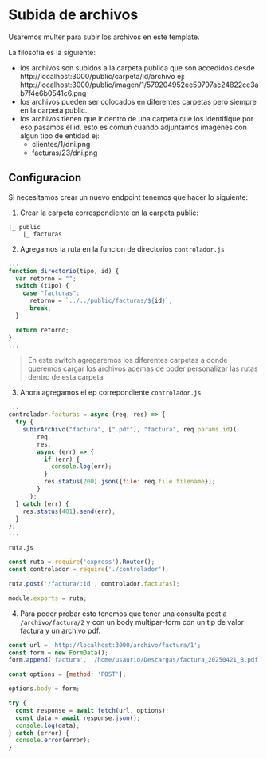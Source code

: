 # Subida de archivos

Usaremos multer para subir los archivos en este template.

La filosofia es la siguiente:
- los archivos son subidos a la carpeta publica que son accedidos desde http://localhost:3000/public/carpeta/id/archivo ej: http://localhost:3000/public/imagen/1/579204952ee59797ac24822ce3ab7f4e6b0541c6.png
- los archivos pueden ser colocados en diferentes carpetas pero siempre en la carpeta public.
- los archivos tienen que ir dentro de una carpeta que los identifique por eso pasamos el id. esto es comun cuando adjuntamos imagenes con algun tipo de entidad ej:
  - clientes/1/dni.png
  - facturas/23/dni.png

## Configuracion 

Si necesitamos crear un nuevo endpoint tenemos que hacer lo siguiente:

1. Crear la carpeta correspondiente en la carpeta public:
```text
|_ public
    |_ facturas
```
2. Agregamos la ruta en la funcion de directorios
`controlador.js`
```js
...
function directorio(tipo, id) {
  var retorno = "";
  switch (tipo) {
    case "facturas":
      retorno = `../../public/facturas/${id}`;
      break;
  }

  return retorno;
}
...
```
> En este switch agregaremos los diferentes carpetas a donde queremos cargar los archivos
> ademas de poder personalizar las rutas dentro de esta carpeta

3. Ahora agregamos el ep correpondiente
`controlador.js`

```js
...
controlador.facturas = async (req, res) => {
  try {
    subirArchivo("factura", [".pdf"], "factura", req.params.id)(
        req,
        res,
        async (err) => {
          if (err) {
            console.log(err);
          }
          res.status(200).json({file: req.file.filename});
        }
      );
  } catch (err) {
    res.status(401).send(err);
  }
};
...
```

`ruta.js`
```js
const ruta = require('express').Router();
const controlador = require('./controlador');

ruta.post('/factura/:id', controlador.facturas);

module.exports = ruta;

```

4. Para poder probar esto tenemos que tener una consulta post a `/archivo/factura/2` y con un body multipar-form con un tip de valor factura y un archivo pdf.

```js
const url = 'http://localhost:3000/archivo/factura/1';
const form = new FormData();
form.append('factura', '/home/usaurio/Descargas/factura_20250421_B.pdf');

const options = {method: 'POST'};

options.body = form;

try {
  const response = await fetch(url, options);
  const data = await response.json();
  console.log(data);
} catch (error) {
  console.error(error);
}
```
